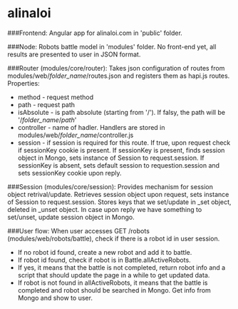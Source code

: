 # alinaloi

###Frontend: 
Angular app for alinaloi.com in 'public' folder.

###Node:
Robots battle model in 'modules' folder. No front-end yet, all results are presented to user in JSON format. 

###Router (modules/core/router):
Takes json configuration of routes from modules/web/_folder_name_/routes.json and registers them as hapi.js routes.
Properties:
* method - request method
* path - request path
* isAbsolute - is path absolute (starting from '/'). If falsy, the path will be '/_folder_name_/_path_'
* controller - name of hadler. Handlers are stored in modules/web/_folder_name_/controller.js
* session - if session is required for this route. If true, upon request check if sessionKey cookie is present. If sessionKey is present, finds session object in Mongo, sets instance of Session to request.session. If sessionKey is absent, sets default session to requestion.session and sets sessionKey cookie upon reply. 

###Session (modules/core/session):
Provides mechanism for session object retrival/update. Retrieves session object upon request, sets instance of Session to request.session. Stores keys that we set/update in _set object, deleted in _unset object. In case upon reply we have something to set/unset, update session object in Mongo.

###User flow:
When user accesses GET /robots (modules/web/robots/battle), check if there is a robot id in user session. 
- If no robot id found, create a new robot and add it to battle.
- If robot id found, check if robot is in Battle.allActiveRobots. 
- If yes, it means that the battle is not completed, return robot info and a script that should update the page in a while to get updated data. 
- If robot is not found in allActiveRobots, it means that the battle is completed and robot should be searched in Mongo. Get info from Mongo and show to user.


